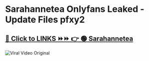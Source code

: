 
 # Sarahannetea Onlyfans Leaked - Update Files pfxy2

## <h2><a href="https://clipsfans.com/Sarahannetea&ref=git">🔗 Click to LINKS ⏩⏩ 👉 🟢 Sarahannetea </a></h2>

<a href="https://clipsfans.com/Sarahannetea&ref=git" rel="nofollow" data-target="animated-image.originalLink"><img src="https://i.ibb.co.com/xMMVF88/686577567.gif" alt="Viral Video Original" style="max-width: 100%; display: inline-block;" data-target="animated-image.originalImage"></a>

